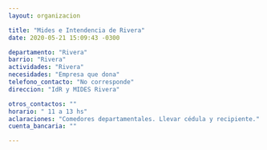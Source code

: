 ```yaml
---
layout: organizacion

title: "Mides e Intendencia de Rivera"
date: 2020-05-21 15:09:43 -0300

departamento: "Rivera"
barrio: "Rivera"
actividades: "Rivera"
necesidades: "Empresa que dona"
telefono_contacto: "No corresponde"
direccion: "IdR y MIDES Rivera"

otros_contactos: ""
horario: " 11 a 13 hs"
aclaraciones: "Comedores departamentales. Llevar cédula y recipiente."
cuenta_bancaria: ""

---
```

